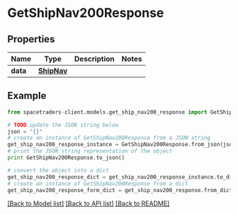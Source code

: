 # GetShipNav200Response



## Properties

Name | Type | Description | Notes
------------ | ------------- | ------------- | -------------
**data** | [**ShipNav**](ShipNav.md) |  | 

## Example

```python
from spacetraders-client.models.get_ship_nav200_response import GetShipNav200Response

# TODO update the JSON string below
json = "{}"
# create an instance of GetShipNav200Response from a JSON string
get_ship_nav200_response_instance = GetShipNav200Response.from_json(json)
# print the JSON string representation of the object
print GetShipNav200Response.to_json()

# convert the object into a dict
get_ship_nav200_response_dict = get_ship_nav200_response_instance.to_dict()
# create an instance of GetShipNav200Response from a dict
get_ship_nav200_response_form_dict = get_ship_nav200_response.from_dict(get_ship_nav200_response_dict)
```
[[Back to Model list]](../README.md#documentation-for-models) [[Back to API list]](../README.md#documentation-for-api-endpoints) [[Back to README]](../README.md)


